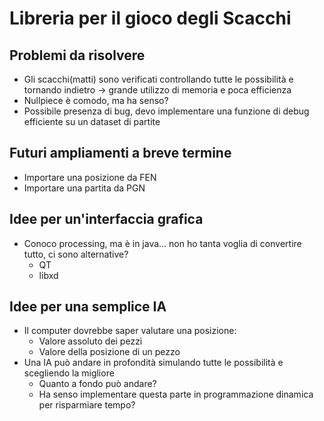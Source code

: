 # Libreria per il gioco degli Scacchi

## Problemi da risolvere 

* Gli scacchi(matti) sono verificati controllando tutte le possibilità e tornando indietro -> grande utilizzo di memoria e poca efficienza
* Nullpiece è comodo, ma ha senso?
* Possibile presenza di bug, devo implementare una funzione di debug efficiente su un dataset di partite


## Futuri ampliamenti a breve termine

* Importare una posizione da FEN
* Importare una partita da PGN

## Idee per un'interfaccia grafica

* Conoco processing, ma è in java... non ho tanta voglia di convertire tutto, ci sono alternative?
	* QT
	* libxd


## Idee per una semplice IA

* Il computer dovrebbe saper valutare una posizione:
	* Valore assoluto dei pezzi
	* Valore della posizione di un pezzo
* Una IA può andare in profondità simulando tutte le possibilità e scegliendo la migliore
	* Quanto a fondo può andare?
	* Ha senso implementare questa parte in programmazione dinamica per risparmiare tempo?
